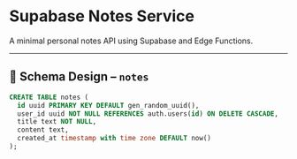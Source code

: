# Supabase Notes Service

A minimal personal notes API using Supabase and Edge Functions.

---

## 📐 Schema Design – `notes`

```sql
CREATE TABLE notes (
  id uuid PRIMARY KEY DEFAULT gen_random_uuid(),
  user_id uuid NOT NULL REFERENCES auth.users(id) ON DELETE CASCADE,
  title text NOT NULL,
  content text,
  created_at timestamp with time zone DEFAULT now()
);
